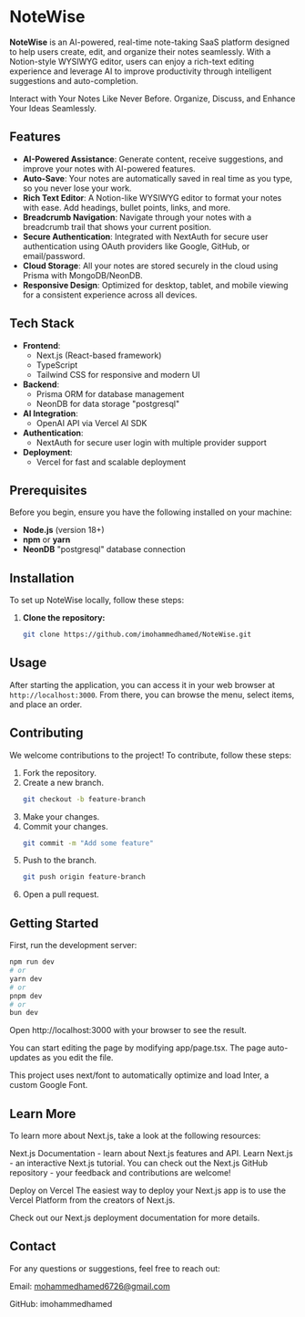 # NoteWise

**NoteWise** is an AI-powered, real-time note-taking SaaS platform designed to help users create, edit, and organize their notes seamlessly. With a Notion-style WYSIWYG editor, users can enjoy a rich-text editing experience and leverage AI to improve productivity through intelligent suggestions and auto-completion.

Interact with Your Notes Like Never Before.
Organize, Discuss, and Enhance Your Ideas Seamlessly.

## Features

- **AI-Powered Assistance**: Generate content, receive suggestions, and improve your notes with AI-powered features.
- **Auto-Save**: Your notes are automatically saved in real time as you type, so you never lose your work.
- **Rich Text Editor**: A Notion-like WYSIWYG editor to format your notes with ease. Add headings, bullet points, links, and more.
- **Breadcrumb Navigation**: Navigate through your notes with a breadcrumb trail that shows your current position.
- **Secure Authentication**: Integrated with NextAuth for secure user authentication using OAuth providers like Google, GitHub, or email/password.
- **Cloud Storage**: All your notes are stored securely in the cloud using Prisma with MongoDB/NeonDB.
- **Responsive Design**: Optimized for desktop, tablet, and mobile viewing for a consistent experience across all devices.

## Tech Stack

- **Frontend**: 
  - Next.js (React-based framework)
  - TypeScript
  - Tailwind CSS for responsive and modern UI
- **Backend**: 
  - Prisma ORM for database management
  - NeonDB for data storage "postgresql"
- **AI Integration**: 
  - OpenAI API via Vercel AI SDK 
- **Authentication**: 
  - NextAuth for secure user login with multiple provider support
- **Deployment**: 
  - Vercel for fast and scalable deployment

## Prerequisites

Before you begin, ensure you have the following installed on your machine:

- **Node.js** (version 18+)
- **npm** or **yarn**
- **NeonDB** "postgresql" database connection

## Installation

To set up NoteWise locally, follow these steps:

1. **Clone the repository:**

   ```bash
   git clone https://github.com/imohammedhamed/NoteWise.git

## Usage

After starting the application, you can access it in your web browser at `http://localhost:3000`. From there, you can browse the menu, select items, and place an order.

## Contributing

We welcome contributions to the project! To contribute, follow these steps:

1. Fork the repository.
2. Create a new branch.
    ```bash
    git checkout -b feature-branch
    ```
3. Make your changes.
4. Commit your changes.
    ```bash
    git commit -m "Add some feature"
    ```
5. Push to the branch.
    ```bash
    git push origin feature-branch
    ```
6. Open a pull request.

## Getting Started

First, run the development server:

```bash
npm run dev
# or
yarn dev
# or
pnpm dev
# or
bun dev
```
Open http://localhost:3000 with your browser to see the result.

You can start editing the page by modifying app/page.tsx. The page auto-updates as you edit the file.

This project uses next/font to automatically optimize and load Inter, a custom Google Font.

## Learn More
To learn more about Next.js, take a look at the following resources:

Next.js Documentation - learn about Next.js features and API.
Learn Next.js - an interactive Next.js tutorial.
You can check out the Next.js GitHub repository - your feedback and contributions are welcome!

Deploy on Vercel
The easiest way to deploy your Next.js app is to use the Vercel Platform from the creators of Next.js.

Check out our Next.js deployment documentation for more details.

## Contact
For any questions or suggestions, feel free to reach out:

Email: mohammedhamed6726@gmail.com

GitHub: imohammedhamed
